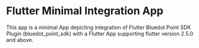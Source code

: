 # Flutter Minimal Integration App

This app is a minimal App depicting integration of Flutter Bluedot Point SDK Plugin (bluedot_point_sdk) with a Flutter App supporting flutter version 2.5.0 and above.